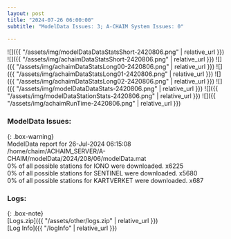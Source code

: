 ```yaml
---
layout: post
title: "2024-07-26 06:00:00"
subtitle: "ModelData Issues: 3; A-CHAIM System Issues: 0"

---
```


![]({{ "/assets/img/modelDataDataStatsShort-2420806.png" | relative_url }})
![]({{ "/assets/img/achaimDataStatsShort-2420806.png" | relative_url }})
![]({{ "/assets/img/achaimDataStatsLong00-2420806.png" | relative_url }})
![]({{ "/assets/img/achaimDataStatsLong01-2420806.png" | relative_url }})
![]({{ "/assets/img/achaimDataStatsLong02-2420806.png" | relative_url }})
![]({{ "/assets/img/modelDataDataStats-2420806.png" | relative_url }})
![]({{ "/assets/img/modelDataStationStats-2420806.png" | relative_url }})
![]({{ "/assets/img/achaimRunTime-2420806.png" | relative_url }})


### ModelData Issues:  
  
{: .box-warning}  
 ModelData report for 26-Jul-2024 06:15:08   
 /home/chaim/ACHAIM_SERVER/A-CHAIM/modelData/2024/208/06/modelData.mat   
 0% of all possible stations for IONO were downloaded. x6225   
 0% of all possible stations for SENTINEL were downloaded. x5680   
 0% of all possible stations for KARTVERKET were downloaded. x687   
  


### Logs:  
  
{: .box-note}  
[Logs.zip]({{ "/assets/other/logs.zip" | relative_url }})  
[Log Info]({{ "/logInfo" | relative_url }})  
